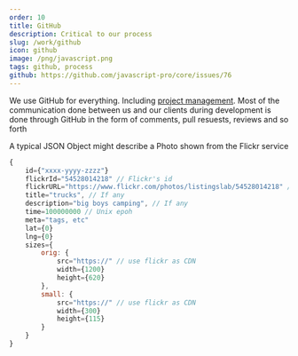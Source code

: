 ```yaml
---
order: 10
title: GitHub
description: Critical to our process
slug: /work/github
icon: github
image: /png/javascript.png
tags: github, process
github: https://github.com/javascript-pro/core/issues/76
---
```


We use GitHub for everything. Including [project management](https://github.com/javascript-pro/core/issues/76). Most of the communication done between us and our clients during development is done through GitHub in the form of comments, pull resuests, reviews and so forth

A typical JSON Object might describe a Photo shown from the Flickr service

```javascript
{
    id={"xxxx-yyyy-zzzz"}
    flickrId="54528014218" // Flickr's id
    flickrURL="https://www.flickr.com/photos/listingslab/54528014218" // vital
    title="trucks", // If any
    description="big boys camping", // If any
    time=100000000 // Unix epoh
    meta="tags, etc"
    lat={0}
    lng={0}
    sizes={
        orig: {
            src="https://" // use flickr as CDN
            width={1200}
            height={620}
        },
        small: {
            src="https://" // use flickr as CDN
            width={300}
            height={115}
        }
    }
}
```
